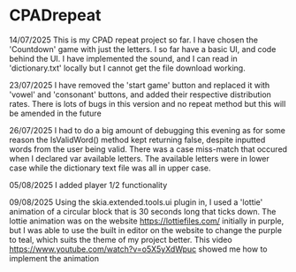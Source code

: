 # CPADrepeat
14/07/2025
This is my CPAD repeat project so far. I have chosen the 'Countdown' game with just the letters. I so far have a basic UI, and code behind the UI. I have implemented the sound, and I can read in 'dictionary.txt' locally but I cannot get the file download working.

23/07/2025
I have removed the 'start game' button and replaced it with 'vowel' and 'consonant' buttons, and added their respective distribution rates. There is lots of bugs in this version and no repeat method but this will be amended in the future

26/07/2025
I had to do a big amount of debugging this evening as for some reason the IsValidWord() method kept returning false, despite inputted words from the user being valid. There was a case miss-match that occured when I declared var available letters. The available letters were in lower case while the dictionary text file was all in upper case.

05/08/2025
I added player 1/2 functionality

09/08/2025 Using the skia.extended.tools.ui plugin in, I used a 'lottie' animation of a circular block that is 30 seconds long that ticks down. The lottie animation was on the website https://lottiefiles.com/ initially in purple, but I was able to use the built in editor on the website to change the purple to teal, which suits the theme of my project better. This video https://www.youtube.com/watch?v=o5X5yXdWpuc showed me how to implement the animation
